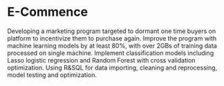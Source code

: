 # E-Commence
Developing a marketing program targeted to dormant one time buyers on platform to incentivize them to purchase again. Improve the program with machine learning models by at least 80%, with over 2GBs of training data processed on single machine. Implement classification models including Lasso logistic regression and Random Forest with cross validation optimization.  Using R&amp;SQL for data importing, cleaning and reprocessing, model testing and optimization.
